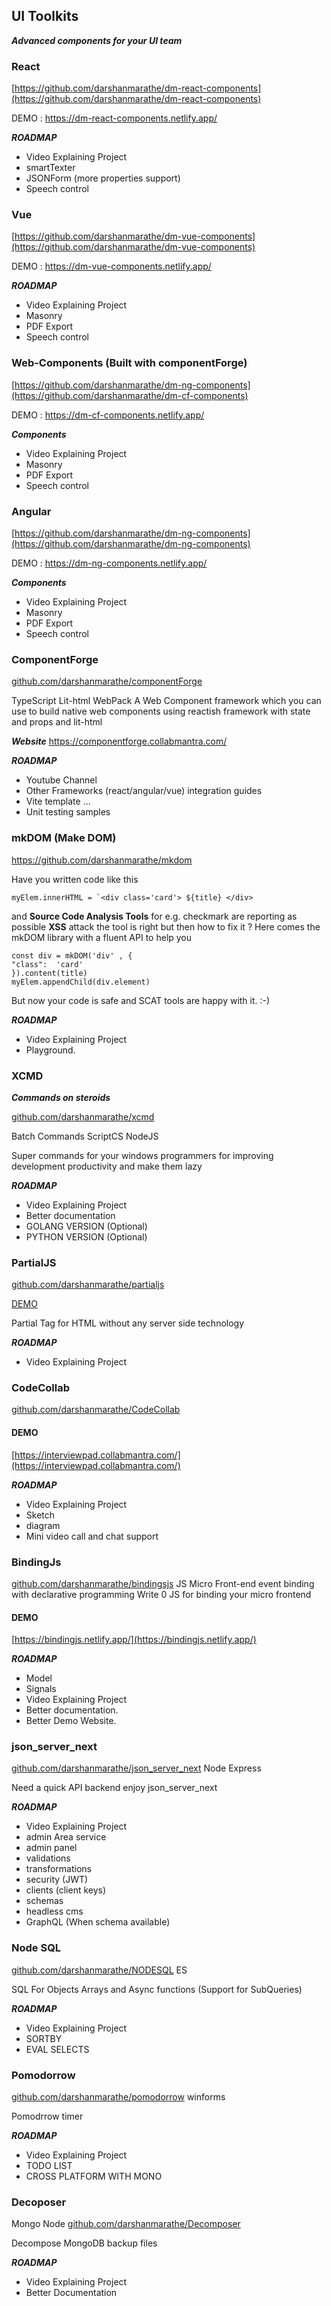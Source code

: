 
## UI Toolkits 

***Advanced components for your UI team***

###  React
[https://github.com/darshanmarathe/dm-react-components](https://github.com/darshanmarathe/dm-react-components)

DEMO : https://dm-react-components.netlify.app/

***ROADMAP*** 
 * Video Explaining Project 
 * smartTexter
 * JSONForm (more properties support)
 * Speech control
### Vue

[https://github.com/darshanmarathe/dm-vue-components](https://github.com/darshanmarathe/dm-vue-components)

DEMO : https://dm-vue-components.netlify.app/


***ROADMAP*** 
 * Video Explaining Project
 * Masonry
 * PDF Export
 * Speech control
 


### Web-Components (Built with componentForge)


[https://github.com/darshanmarathe/dm-ng-components](https://github.com/darshanmarathe/dm-cf-components)

DEMO : https://dm-cf-components.netlify.app/


***Components*** 
 * Video Explaining Project
 * Masonry
 * PDF Export
 * Speech control


 ### Angular


[https://github.com/darshanmarathe/dm-ng-components](https://github.com/darshanmarathe/dm-ng-components)

DEMO : https://dm-ng-components.netlify.app/


***Components*** 
 * Video Explaining Project
 * Masonry
 * PDF Export
 * Speech control
 

 

### ComponentForge
[github.com/darshanmarathe/componentForge](https://github.com/darshanmarathe/componentForge)

TypeScript Lit-html WebPack
A Web Component framework which you can use to build native web components using reactish framework with state and props and lit-html


***Website***
https://componentforge.collabmantra.com/


***ROADMAP*** 
 * Youtube Channel
 * Other Frameworks (react/angular/vue) integration guides
 * Vite template ...
 * Unit testing samples
 
 

### mkDOM (Make DOM)

https://github.com/darshanmarathe/mkdom

Have you written code like this 

    myElem.innerHTML = `<div class='card'> ${title} </div>

 and **Source Code Analysis Tools** for e.g. checkmark are reporting as possible **XSS** attack the tool is right but then how to fix it ? Here comes the mkDOM library with a fluent API to help you 

    const div = mkDOM('div' , {
    "class":  'card'
    }).content(title)
    myElem.appendChild(div.element)

But now your code is safe and SCAT tools are happy with it. :-)   
 

***ROADMAP*** 
 * Video Explaining Project
 * Playground.


### XCMD
***Commands on steroids***

[github.com/darshanmarathe/xcmd](https://github.com/darshanmarathe/xcmd)

Batch Commands
ScriptCS
NodeJS

Super commands for your windows programmers for improving development productivity and make them lazy


***ROADMAP*** 
 * Video Explaining Project
 * Better documentation
 * GOLANG VERSION (Optional)
 * PYTHON VERSION (Optional)


 


### PartialJS
[github.com/darshanmarathe/partialjs](https://github.com/darshanmarathe/partialjs)

[DEMO](https://partialjs.collabmantra.com/)



Partial Tag for HTML without any server side technology

***ROADMAP*** 
 * Video Explaining Project
 

### CodeCollab
[github.com/darshanmarathe/CodeCollab](https://github.com/darshanmarathe/CodeCollab)

#### DEMO 
[https://interviewpad.collabmantra.com/](https://interviewpad.collabmantra.com/)


***ROADMAP*** 
 * Video Explaining Project
 * Sketch
 * diagram  
 * Mini video call and chat support 

 
 


### BindingJs
[github.com/darshanmarathe/bindingsjs](https://github.com/darshanmarathe/bindingsjs)
JS
Micro Front-end event binding with declarative programming
Write 0 JS for binding your micro frontend

#### DEMO
[https://bindingjs.netlify.app/](https://bindingjs.netlify.app/)

***ROADMAP*** 
 * Model
 * Signals
 * Video Explaining Project
 * Better documentation. 
 * Better Demo Website. 


### json_server_next
[github.com/darshanmarathe/json_server_next](https://github.com/darshanmarathe/json_server_next)
Node Express

Need a quick API backend enjoy json_server_next

***ROADMAP*** 
* Video Explaining Project
* admin Area service
* admin panel
* validations
* transformations
* security (JWT)
* clients (client keys)
* schemas
* headless cms
* GraphQL (When schema available)




### Node SQL
[github.com/darshanmarathe/NODESQL](https://github.com/darshanmarathe/NODESQL)
ES

SQL For Objects Arrays and Async functions
(Support for SubQueries)

***ROADMAP*** 
 * Video Explaining Project
 * SORTBY
 * EVAL SELECTS
 

### Pomodorrow
[github.com/darshanmarathe/pomodorrow](https://github.com/darshanmarathe/pomodorrow)
winforms

Pomodrrow timer

***ROADMAP*** 
 * Video Explaining Project
 * TODO LIST
 * CROSS PLATFORM WITH MONO

### Decoposer
Mongo Node
[github.com/darshanmarathe/Decomposer](https://github.com/darshanmarathe/Decomposer)

Decompose MongoDB backup files

***ROADMAP*** 
 * Video Explaining Project
 * Better Documentation
